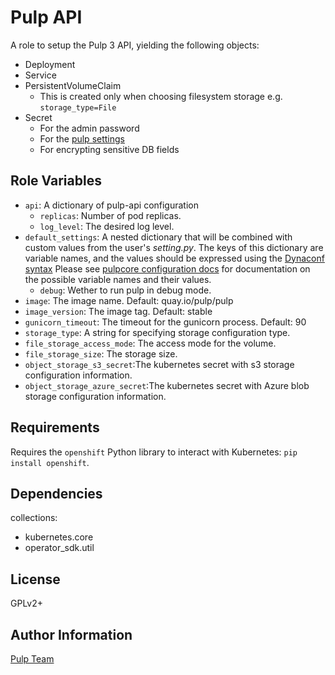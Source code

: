 Pulp API
========

A role to setup the Pulp 3 API, yielding the following objects:

* Deployment
* Service
* PersistentVolumeClaim
    * This is created only when choosing filesystem storage e.g. `storage_type=File`
* Secret
    * For the admin password
    * For the [pulp settings](https://docs.pulpproject.org/pulpcore/configuration/settings.html)
    * For encrypting sensitive DB fields


Role Variables
--------------

* `api`: A dictionary of pulp-api configuration
    * `replicas`: Number of pod replicas.
    * `log_level`: The desired log level.
* `default_settings`: A nested dictionary that will be combined with custom values from the user's
    *setting.py*. The keys of this dictionary are variable names, and the values should be expressed using the
    [Dynaconf syntax](https://dynaconf.readthedocs.io/en/latest/guides/environment_variables.html#precedence-and-type-casting)
    Please see [pulpcore configuration docs](https://docs.pulpproject.org/en/master/nightly/installation/configuration.html#id2)
    for documentation on the possible variable names and their values.
    * `debug`: Wether to run pulp in debug mode.
* `image`: The image name. Default: quay.io/pulp/pulp
* `image_version`: The image tag. Default: stable
* `gunicorn_timeout`: The timeout for the gunicorn process. Default: 90
* `storage_type`: A string for specifying storage configuration type.
* `file_storage_access_mode`: The access mode for the volume.
* `file_storage_size`: The storage size.
* `object_storage_s3_secret`:The kubernetes secret with s3 storage configuration information.
* `object_storage_azure_secret`:The kubernetes secret with Azure blob storage configuration information.

Requirements
------------

Requires the `openshift` Python library to interact with Kubernetes: `pip install openshift`.

Dependencies
------------

collections:

  - kubernetes.core
  - operator_sdk.util

License
-------

GPLv2+

Author Information
------------------

[Pulp Team](https://pulpproject.org/)
